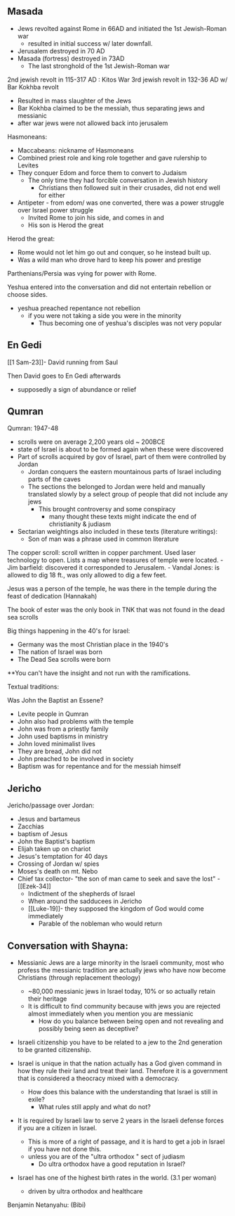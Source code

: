 
## Masada
- Jews revolted against Rome in 66AD and initiated the 1st Jewish-Roman war
	- resulted in initial success w/ later downfall.
- Jerusalem destroyed in 70 AD
- Masada (fortress) destroyed in 73AD
	- The last stronghold of the 1st Jewish-Roman war

2nd jewish revolt in 115-317 AD : Kitos War
3rd jewish revolt in 132-36 AD w/  Bar Kokhba revolt
- Resulted in mass slaughter of the Jews
- Bar Kokhba claimed to be the messiah, thus separating jews and messianic 
- after war jews were not allowed back into jerusalem 

Hasmoneans: 
- Maccabeans: nickname of Hasmoneans
- Combined priest role and king role together and gave rulership to Levites
- They conquer Edom and force them to convert to Judaism 
	- The only time they had forcible conversation in Jewish history 
		- Christians then followed suit in their crusades, did not end well for either
- Antipeter - from edom/ was one converted, there was a power struggle over Israel power struggle 
	- Invited Rome to join his side, and comes in and 
	- His son is Herod the great

Herod the great:
- Rome would not let him go out and conquer, so he instead built up. 
- Was a wild man who drove hard to keep his power and prestige

Parthenians/Persia was vying for power with Rome. 

Yeshua entered into the conversation and did not entertain rebellion or choose sides.
- yeshua preached repentance not rebellion 
	- if you were not taking a side you were in the minority 
		- Thus becoming one of yeshua's disciples was not very popular 


## En Gedi
[[1 Sam-23]]- David running from Saul 

Then David goes to En Gedi afterwards 
- supposedly a sign of abundance or relief 

## Qumran 
Qumran: 1947-48
- scrolls were on average 2,200 years old ~ 200BCE
- state of Israel is about to be formed again when these were discovered
- Part of scrolls acquired by gov of Israel, part of them were controlled by Jordan
	- Jordan conquers the eastern mountainous parts of Israel including parts of the caves  
	- The sections the belonged to Jordan were held and manually translated slowly by a select group of people that did not include any jews
		- This brought controversy and some conspiracy 
			- many thought these texts might indicate the end of christianity & judiasm
- Sectarian weightings also included in these texts (literature writings):
	- Son of man was a phrase used in common literature 

The copper scroll: scroll written in copper parchment. Used laser technology to open. Lists a map where treasures of temple were located. 
	- Jim barfield: discovered it corresponded to Jerusalem. 
	- Vandal Jones: is allowed to dig 18 ft., was only allowed to dig a few feet.

Jesus was a person of the temple, he was there in the temple during the feast of dedication (Hannakah)

The book of ester was the only book in TNK that was not found in the dead sea scrolls

Big things happening in the 40's for Israel:
- Germany was the most Christian place in the 1940's
- The nation of Israel was born 
- The Dead Sea scrolls were born

**You can't have the insight and not run with the ramifications. 

Textual traditions:

Was John the Baptist an Essene? 
- Levite people in Qumran 
- John also had problems with the temple 
- John was from a priestly family 
- John used baptisms in ministry
- John loved minimalist lives 
- They are bread, John did not
- John preached to be involved in society 
- Baptism was for repentance and for the messiah himself


## Jericho
Jericho/passage over Jordan: 
- Jesus and bartameus 
- Zacchias
- baptism of Jesus 
- John the Baptist's baptism 
- Elijah taken up on chariot
- Jesus's temptation for 40 days 
- Crossing of Jordan w/ spies 
- Moses's death on mt. Nebo
- Chief tax collector- "the son of man came to seek and save the lost" - [[Ezek-34]]
	- Indictment of the shepherds of Israel 
	- When around the sadducees in Jericho 
	- [[Luke-19]]- they supposed the kingdom of God would come immediately 
		- Parable of the nobleman who would return 



## Conversation with Shayna: 
- Messianic Jews are a large minority in the Israeli community, most who profess the messianic tradition are actually jews who have now become Christians (through replacement theology)
	- ~80,000 messianic jews in Israel today, 10% or so actually retain their heritage
	- It is difficult to find community because with jews you are rejected almost immediately when you mention you are messianic
		- How do you balance between being open and not revealing and possibly being seen as deceptive? 

- Israeli citizenship you have to be related to a jew to the 2nd generation to be granted citizenship.
- Israel is unique in that the nation actually has a God given command in how they rule their land and treat their land. Therefore it is a government that is considered a theocracy mixed with a democracy.
	- How does this balance with the understanding that Israel is still in exile? 
		- What rules still apply and what do not?
- It is required by Israeli law to serve 2 years in the Israeli defense forces if you are a citizen in Israel. 
	- This is more of a right of passage, and it is hard to get a job in Israel if you have not done this.
	- unless you are of the "ultra orthodox " sect of judiasm
		- Do ultra orthodox have a good reputation in Israel?
- Israel has one of the highest birth rates in the world. (3.1 per woman)
	- driven by ultra orthodox and healthcare




Benjamin Netanyahu: (Bibi)

